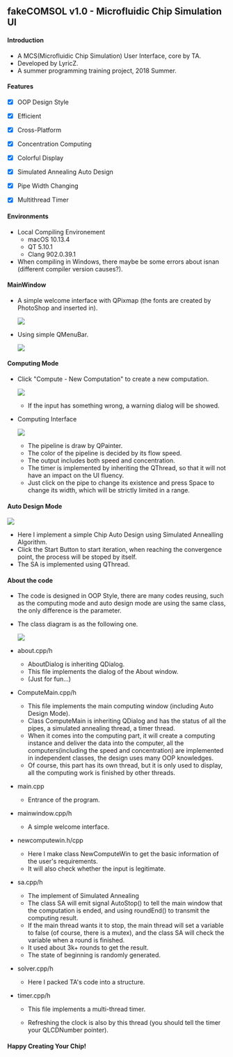 ## fakeCOMSOL v1.0 - Microfluidic Chip Simulation UI

####  Introduction

- A MCS(Microfluidic Chip Simulation) User Interface, core by TA.
- Developed by LyricZ.
- A summer programming training project, 2018 Summer.



#### Features

- [x] OOP Design Style
- [x] Efficient
- [x] Cross-Platform
- [x] Concentration Computing
- [x] Colorful Display
- [x] Simulated Annealing Auto Design
- [x] Pipe Width Changing
- [x] Multithread Timer



#### Environments

- Local Compiling Environement
  - macOS 10.13.4
  - QT 5.10.1
  - Clang 902.0.39.1
- When compiling in Windows, there maybe be some errors about isnan (different compiler version causes?).



#### MainWindow

- A simple welcome interface with QPixmap (the fonts are created by PhotoShop and inserted in).

  ![](http://otxp6khet.bkt.clouddn.com/mcs/mcs1.png)

- Using simple QMenuBar.

  ![](http://otxp6khet.bkt.clouddn.com/mcs/mcs2.png)



#### Computing Mode

- Click "Compute - New Computation" to create a new computation.

  ![](http://otxp6khet.bkt.clouddn.com/mcs/mcs3.png)

  - If the input has something wrong, a warning dialog will be showed.

- Computing Interface

  ![](http://otxp6khet.bkt.clouddn.com/mcs/mcs40.png)

  - The pipeline is draw by QPainter.
  - The color of the pipeline is decided by its flow speed.
  - The output includes both speed and concentration.
  - The timer is implemented by inheriting the QThread, so that it will not have an impact on the UI fluency.
  - Just click on the pipe to change its existence and press Space to change its width, which will be strictly limited in a range.



#### Auto Design Mode

![](http://otxp6khet.bkt.clouddn.com/mcs/mcs50.png)

- Here I implement a simple Chip Auto Design using Simulated Annealling Algorithm.
- Click the Start Button to start iteration, when reaching the convergence point, the process will be stoped by itself.
- The SA is implemented using QThread.



#### About the code

- The code is designed in OOP Style, there are many codes reusing, such as the computing mode and auto design mode are using the same class, the only difference is the parameter.

- The class diagram is as the following one.

  ![](http://otxp6khet.bkt.clouddn.com/mcs/cd.png)

- about.cpp/h

  - AboutDialog is inheriting QDialog.
  - This file implements the dialog of the About window.
  - (Just for fun...)

- ComputeMain.cpp/h

  - This file implements the main computing window (including Auto Design Mode).
  - Class ComputeMain is inheriting QDialog and has the status of all the pipes, a simulated annealing thread, a timer thread.
  - When it comes into the computing part, it will create a computing instance and deliver the data into the computer, all the computers(including the speed and concentration) are implemented in independent classes, the design uses many OOP knowledges.
  - Of course, this part has its own thread, but it is only used to display, all the computing work is finished by other threads.

- main.cpp

  - Entrance of the program.

- mainwindow.cpp/h

  - A simple welcome interface.

- newcomputewin.h/cpp

  - Here I make class NewComputeWin to get the basic information of the user's requirements.
  - It will also check whether the input is legitimate.

- sa.cpp/h

  - The implement of Simulated Annealing
  - The class SA will emit signal AutoStop() to tell the main window that the computation is ended, and using roundEnd() to transmit the computing result.
  - If the main thread wants it to stop, the main thread will set a variable to false (of course, there is a mutex), and the class SA will check the variable when a round is finished.
  - It used about 3k+ rounds to get the result.
  - The state of beginning is randomly generated.

- solver.cpp/h

  - Here I packed TA's code into a structure.

- timer.cpp/h

  - This file implements a multi-thread timer.

  - Refreshing the clock is also by this thread (you should tell the timer your QLCDNumber pointer).


#### Happy Creating Your Chip!